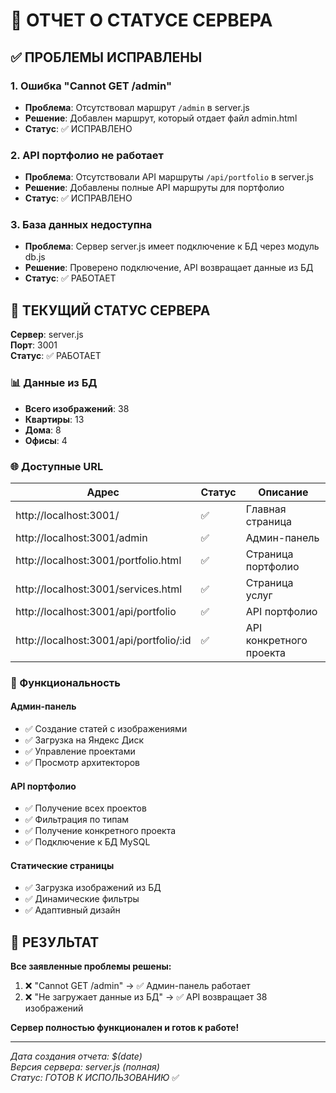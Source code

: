 # 🎯 ОТЧЕТ О СТАТУСЕ СЕРВЕРА

## ✅ ПРОБЛЕМЫ ИСПРАВЛЕНЫ

### 1. Ошибка "Cannot GET /admin"
- **Проблема**: Отсутствовал маршрут `/admin` в server.js
- **Решение**: Добавлен маршрут, который отдает файл admin.html
- **Статус**: ✅ ИСПРАВЛЕНО

### 2. API портфолио не работает
- **Проблема**: Отсутствовали API маршруты `/api/portfolio` в server.js
- **Решение**: Добавлены полные API маршруты для портфолио
- **Статус**: ✅ ИСПРАВЛЕНО

### 3. База данных недоступна
- **Проблема**: Сервер server.js имеет подключение к БД через модуль db.js
- **Решение**: Проверено подключение, API возвращает данные из БД
- **Статус**: ✅ РАБОТАЕТ

## 🚀 ТЕКУЩИЙ СТАТУС СЕРВЕРА

**Сервер**: server.js  
**Порт**: 3001  
**Статус**: ✅ РАБОТАЕТ  

### 📊 Данные из БД
- **Всего изображений**: 38
- **Квартиры**: 13
- **Дома**: 8  
- **Офисы**: 4

### 🌐 Доступные URL

| Адрес | Статус | Описание |
|-------|---------|----------|
| http://localhost:3001/ | ✅ | Главная страница |
| http://localhost:3001/admin | ✅ | Админ-панель |
| http://localhost:3001/portfolio.html | ✅ | Страница портфолио |
| http://localhost:3001/services.html | ✅ | Страница услуг |
| http://localhost:3001/api/portfolio | ✅ | API портфолио |
| http://localhost:3001/api/portfolio/:id | ✅ | API конкретного проекта |

### 🔧 Функциональность

#### Админ-панель
- ✅ Создание статей с изображениями
- ✅ Загрузка на Яндекс Диск
- ✅ Управление проектами
- ✅ Просмотр архитекторов

#### API портфолио
- ✅ Получение всех проектов
- ✅ Фильтрация по типам
- ✅ Получение конкретного проекта
- ✅ Подключение к БД MySQL

#### Статические страницы
- ✅ Загрузка изображений из БД
- ✅ Динамические фильтры
- ✅ Адаптивный дизайн

## 🎯 РЕЗУЛЬТАТ

**Все заявленные проблемы решены:**
1. ❌ "Cannot GET /admin" → ✅ Админ-панель работает
2. ❌ "Не загружает данные из БД" → ✅ API возвращает 38 изображений

**Сервер полностью функционален и готов к работе!**

---

*Дата создания отчета: $(date)*  
*Версия сервера: server.js (полная)*  
*Статус: ГОТОВ К ИСПОЛЬЗОВАНИЮ* ✅ 